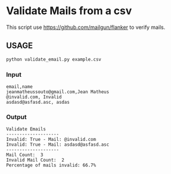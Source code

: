 # Validate Mails from a csv

This script use https://github.com/mailgun/flanker to verify mails.

## USAGE
```bash
python validate_email.py example.csv
```

### Input
```csv
email,name
jeanmatheussouto@gmail.com,Jean Matheus
@invalid.com, Invalid
asdasd@asfasd.asc, asdas
```

### Output
```
Validate Emails
--------------------
Invalid: True - Mail: @invalid.com
Invalid: True - Mail: asdasd@asfasd.asc
--------------------
Mail Count:  3
Invalid Mail Count:  2
Percentage of mails invalid: 66.7%
```
